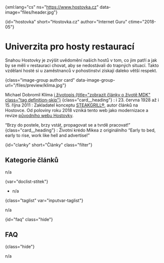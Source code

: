 
{xml:lang="cs" ns="https://www.hostovka.cz" data-image="files/header.jpg"}

{id="hostovka" short="Hostovka.cz" author="Internet Guru" ctime="2018-05"}

# Univerzita pro hosty restaurací

Snahou Hostovky je zvýšit uvědomění našich hostů v tom, co jim patří a jak by se měli v restauraci chovat, aby se nedostávali do trapných situací. Takto vzdělaní hosté si u zaměstnanců v pohostinství získají daleko větší respekt.

{class="image-group author card" data-image-group-url="/files/preview/klima.jpg"}

Michael Dobromil Klíma [<span class="fa fa-tag">i</span> životopis {title="zobrazit články o životě MDK" class="tag definition-skip"}][1] {class="card__heading"}
:   <span class="far fa-asterisk">i</span> 23. června 1928 až <span class="far fa-cross">i</span> 15. října 2011
:   Zakladatel konceptu [STEAKGRILL®][2], autor článků na Hostovce. Od poloviny roku 2018 vzniká tento web jako modernizace a revize [původního webu Hostovky][3].

<q>Brzy do postele, brzy vstát, propagovat se a tvrdě pracovat!</q> {class="card__heading"}
:   Životní krédo Mikea z originálního <q xml:lang="en">Early to bed, early to rise, work like hell and advertise!</q> 

{id="clanky" short="Články" class="filter"}

## Kategorie článků

n/a

{var="doclist-stitek"}

  * n/a

{class="taglist" var="inputvar-taglist"}

n/a

{id="faq" class="hide"}

## FAQ

{class="hide"}

n/a

 [1]: ?stitek=zivotopis#clanky
 [2]: https://www.steakgrill.cz
 [3]: http://2017.hostovka.cz

